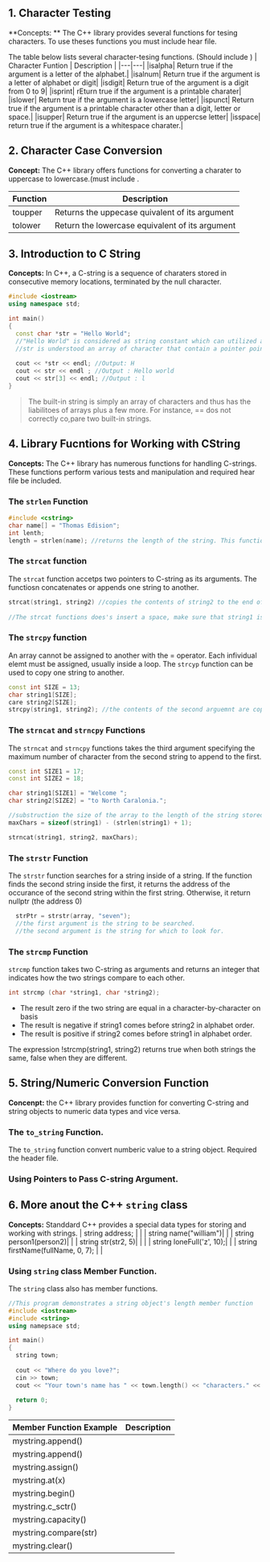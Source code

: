 ## 1. Character Testing 
**Concepts: ** The C++ library provides several functions for tesing characters. To use theses functions you must include <cctype> hear file.

The table below lists several character-tesing functions. (Should include <cctype>)
| Character Funtion | Description |
|---|---|
|isalpha| Return true if the argument is a letter of the alphabet.|
|isalnum| Return true if the argument is a letter of alphabet or digit|
|isdigit| Return true of the argument is a digit from 0 to 9|
|isprint| rEturn true if the argument is a printable charater|
|islower| Return true if the argument is a lowercase letter|
|ispunct| Return true if the argument is a printable character other than a digit, letter or space.|
|isupper| Return true if the argument is an uppercse letter|
|isspace| return true if the argument is a whitespace charater.|

## 2. Character Case Conversion
**Concept:** The C++ library offers functions for converting a charater to uppercase to lowercase.(must include <cctype>.

|Function|Description|
|---|---|
|toupper| Returns the uppecase quivalent of its argument|
|tolower| Return the lowercase equivalent of its argument|

## 3. Introduction to C String 
**Concepts:** In C++, a C-string is a sequence of charaters stored in consecutive memory locations, terminated by the null character.

```cpp
#include <iostream>
using namespace std; 

int main()
{
  const char *str = "Hello World";
  //"Hello World" is considered as string constant which can utilized a character array. 
  //str is understood an array of character that contain a pointer point to the first character of the array. 
  
  cout << *str << endl; //Output: H
  cout << str << endl ; //Output : Hello world 
  cout << str[3] << endl; //Output : l
}
```

  
> The built-in string is simply an array of characters and thus has the liabilitoes of arrays plus a few more. For instance, == dos not correctly co,pare two built-in strings.

## 4. Library Fucntions for Working with CString
**Concepts:** The C++ library has numerous functions for handling C-strings. These functions perform various tests and manipulation and required <cstring> hear file be included.
  
### The `strlen` Function 

```cpp
#include <cstring>
char name[] = "Thomas Edision"; 
int lenth; 
length = strlen(name); //returns the length of the string. This function looks for the null terminator to indicate the end of the string. 
```

### The `strcat` function 
The `strcat` function accetps two pointers to C-string as its arguments. The functiosn concatenates or appends one string to another. 
```cpp
strcat(string1, string2) //copies the contents of string2 to the end of string1
  
//The strcat functions does's insert a space, make sure that string1 is large enough to get the copy of string2 + null operator.
```
### The `strcpy` function 
An array cannot be assigned to another with the = operator. Each infividual elemt must be assigned, usually inside a loop. The `strcyp` function can be used to copy one string to another. 

```cpp 
const int SIZE = 13;
char string1[SIZE]; 
care string2[SIZE];
strcpy(string1, string2); //the contents of the second arguemnt are copied to the memory location specified by the first argument, including the null operator. 
```
### The `strncat` and `strncpy` Functions 
The `strncat` and `strncpy` functions takes the third argument specifying the maximum number of character from the second string to append to the first. 

```cpp
const int SIZE1 = 17; 
const int SIZE2 = 18; 

char string1[SIZE1] = "Welcome "; 
char string2[SIZE2] = "to North Caralonia.";

//substruction the size of the array to the length of the string stored in the array pluse 1 or \0
maxChars = sizeof(string1) - (strlen(string1) + 1); 

strncat(string1, string2, maxChars);
```
### The `strstr` Function 
The `strstr` function searches for a string inside of a string. If the function finds the second string inside the first, it returns the address of the occurance of the second string within the first string. Otherwise, it return nullptr (the address 0)
```cpp
  strPtr = strstr(array, "seven"); 
  //the first argument is the string to be searched.
  //the second argument is the string for which to look for. 
```
### The `strcmp` Function
`strcmp` function takes two C-string as arguments and returns an integer that indicates how the two strings compare to each other.
```cpp
int strcmp (char *string1, char *string2);
```
- The result zero if the two string are equal in a character-by-character on basis
- The result is negative if string1 comes before string2 in alphabet order.
- The result is positive if string2 comes before string1 in alphabet order.

The expression !strcmp(string1, string2) returns true when both strings the same, false when they are different.

## 5. String/Numeric Conversion Function 
**Concenpt:** the C++ library provides function for converting C-string and string objects to numeric data types and vice versa.

### The `to_string` Function. 
The `to_string` function convert numberic value to a string object. Required the <string> header file.

### Using Pointers to Pass C-string Argument. 

## 6. More anout the C++ `string` class
**Concepts:** Standdard C++ provides a special data types for storing and working with strings.
| string address; | |
| string name("william")| |
| string person1(person2)| |
| string str(str2, 5)| | |
| string loneFull('z', 10);| |
| string firstName(fullName, 0, 7); | |

### Using `string` class Member Function. 
The `string` class also has member functions. 
```cpp
//This program demonstrates a string object's length member function 
#include <iostream>
#include <string>
using namepsace std;

int main()
{
  string town; 
  
  cout << "Where do you love?"; 
  cin >> town; 
  cout << "Your town's name has " << town.length() << "characters." << endl;
  
  return 0; 
}
```
  |Member Function Example|Description|
  |---|---|
  |mystring.append()| |
  |mystring.append()| |
  |mystring.assign()| |
  |mystring.at(x) | |
  |mystring.begin()| |
  |mystring.c_sctr()| |
  |mystring.capacity()| |
  |mystring.compare(str)||
  |mystring.clear()||
  
